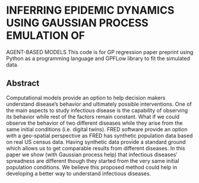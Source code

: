 # INFERRING EPIDEMIC DYNAMICS USING GAUSSIAN PROCESS EMULATION OF
AGENT-BASED MODELS
This code is for GP regression paper preprint using Python as a programming language and GPFLow library to fit the simulated data.

## Abstract
Computational models provide an option to help decision makers understand disease’s behavior and ultimately
possible interventions. One of the main aspects to study infectious disease is the capability of observing its
behavior while rest of the factors remain constant. What if we could observe the behavior of two different
diseases while they arise from the same initial conditions (i.e. digital twins). FRED software provide
an option with a geo-spatial perspective as FRED has synthetic population data based on real US census
data. Having synthetic data provide a standard ground which allows us to get comparable results from
different diseases. In this paper we show (with Gaussian process help) that infectious diseases’ spreadness
are different though they started from the very same initial population conditions. We believe this proposed
method could help in developing a better way to understand infectious diseases.
